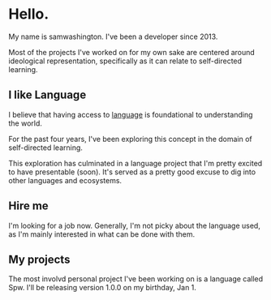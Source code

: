 # Hello.

My name is samwashington. I've been a developer since 2013.

Most of the projects I've worked on for my own sake are centered around ideological representation, specifically as it can relate to self-directed learning.

## I like Language

I believe that having access to [language](https://en.wikipedia.org/wiki/Physical_symbol_system) is foundational to understanding the world.

For the past four years, I've been exploring this concept in the domain of self-directed learning.

This exploration has culminated in a language project that I'm pretty excited to have presentable (soon). It's served as a pretty good excuse to dig into other languages and ecosystems.

## Hire me

I'm looking for a job now. Generally, I'm not picky about the language used, as I'm mainly interested in what can be done with them.

## My projects

The most involvd personal project I've been working on is a language called Spw. I'll be releasing version 1.0.0 on my birthday, Jan 1.




<!--
**spwashi/spwashi** is a ✨ _special_ ✨ repository because its `README.md` (this file) appears on your GitHub profile.

Here are some ideas to get you started:

- 🔭 I’m currently working on ...
- 🌱 I’m currently learning ...
- 👯 I’m looking to collaborate on ...
- 🤔 I’m looking for help with ...
- 💬 Ask me about ...
- 📫 How to reach me: ...
- 😄 Pronouns: ...
- ⚡ Fun fact: ...
-->
